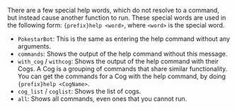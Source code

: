 There are a few special help words, which do not resolve to a command, but instead cause another function to run. These special words are used in the following form: `{prefix}help <word>`, where `<word>` is the special word.

* `PokestarBot`: This is the same as entering the help command without any arguments.
* `commands`: Shows the output of the help command without this message.
* `with_cog` / `withcog`: Shows the output of the help command with their Cogs. A Cog is a grouping of commands that share similar functionality. You can get the commands for a Cog with the help command, by doing `{prefix}help <CogName>`.
* `cog_list` / `coglist`: Shows the list of cogs.
* `all`: Shows all commands, even ones that you cannot run.
